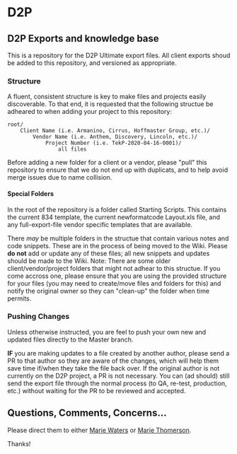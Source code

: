 # D2P
## D2P Exports and knowledge base
This is a repository for the D2P Ultimate export files. All client exports shoud be added to this repository, and versioned as appropriate. 
### Structure
A fluent, consistent structure is key to make files and projects easily discoverable. To that end, it is requested that the following structue be adheared to when adding your project to this repository:
    
    root/
        Client Name (i.e. Armanino, Cirrus, Hoffmaster Group, etc.)/
            Vendor Name (i.e. Anthem, Discovery, Lincoln, etc.)/
                Project Number (i.e. TekP-2020-04-16-0001)/
                    all files
Before adding a new folder for a client or a vendor, please "pull" this repository to ensure that we do not end up with duplicats, and to help avoid merge issues due to name collision.
#### Special Folders
In the root of the repository is a folder called Starting Scripts. This contains the current 834 template, the current newformatcode Layout.xls file, and any full-export-file vendor specific templates that are available.

There *may* be multiple folders in the structue that contain various notes and code snippets. These are in the process of being moved to the Wiki. Please **do not** add or update any of these files; all new snippets and updates should be made to the Wiki.
Note: There are some older client/vendor/project folders that might not adhear to this structue. If you come accross one, please ensure that you are using the provided structure for your files (you may need to create/move files and folders for this) and notify the original owner so they can "clean-up" the folder when time permits.
### Pushing Changes
Unless otherwise instructed, you are feel to push your own new and updated files directly to the Master branch.

**IF** you are making updates to a file created by another author, please send a PR to that author so they are aware of the changes, which will help them save time if/when they take the file back over. If the original author is not currently on the D2P project, a PR is not necessary. You can (ad should) still send the export file through the normal process (to QA, re-test, production, etc.) without waiting for the PR to be reviewed and accepted.

## Questions, Comments, Concerns...
Please direct them to either [Marie Waters](mwaters@inspyrsolutions.com) or [Marie Thomerson](mthomerson@inspyrsolutions.com). 

Thanks!
